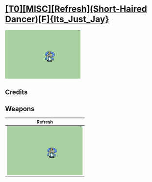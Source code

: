 # [\[T0\]\[MISC\]\[Refresh\]\(Short-Haired Dancer\)\[F\]{Its_Just_Jay}](./%5BT0%5D%5BMISC%5D%5BRefresh%5D(Short-Haired%20Dancer)%5BF%5D%7BIts_Just_Jay%7D)

<img src="./8.%20Refresh/Refresh_000.png" alt="[T0][MISC][Refresh](Short-Haired Dancer)[F]{Its_Just_Jay} standing" />

## Credits



## Weapons


|Refresh |
|  :---: |
| <img alt="Refresh animation" src="./8.%20Refresh/Refresh.gif" /> |
